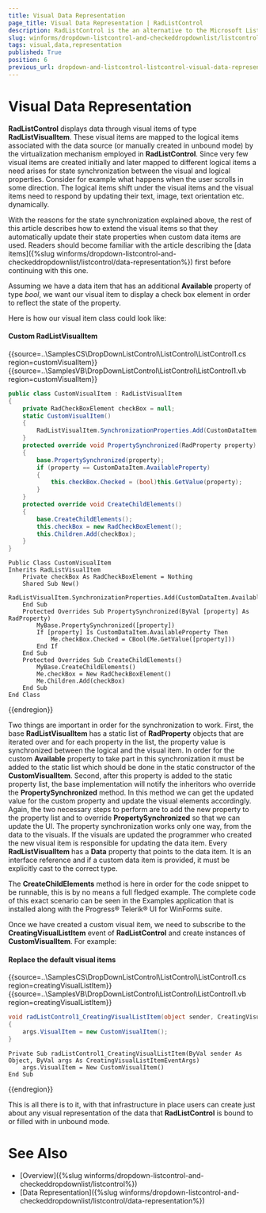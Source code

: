 ```yaml
---
title: Visual Data Representation
page_title: Visual Data Representation | RadListControl
description: RadListControl is the an alternative to the Microsoft ListBox control.
slug: winforms/dropdown-listcontrol-and-checkeddropdownlist/listcontrol/visual-data-representation
tags: visual,data,representation
published: True
position: 6
previous_url: dropdown-and-listcontrol-listcontrol-visual-data-representation
---
```


# Visual Data Representation

__RadListControl__ displays data through visual items of type __RadListVisualItem__. These visual items are mapped to the logical items associated with the data source (or manually created in unbound mode) by the virtualization mechanism employed in __RadListControl__. Since very few visual items are created initially and later mapped to different logical items a need arises for state synchronization between the visual and logical properties. Consider for example what happens when the user scrolls in some direction. The logical items shift under the visual items and the visual items need to respond by updating their text, image, text orientation etc. dynamically.
        
With the reasons for the state synchronization explained above, the rest of this article describes how to extend the visual items so that they automatically update their state properties when custom data items are used. Readers should become familiar with the article describing the [data items]({%slug winforms/dropdown-listcontrol-and-checkeddropdownlist/listcontrol/data-representation%}) first before continuing with this one.        

Assuming we have a data item that has an additional __Available__ property of type *bool*, we want our visual item to display a check box element in order to reflect the state of the property.

Here is how our visual item class could look like: 

#### Custom RadListVisualItem

{{source=..\SamplesCS\DropDownListControl\ListControl\ListControl1.cs region=customVisualItem}} 
{{source=..\SamplesVB\DropDownListControl\ListControl\ListControl1.vb region=customVisualItem}} 

````C#
public class CustomVisualItem : RadListVisualItem
{
    private RadCheckBoxElement checkBox = null;
    static CustomVisualItem()
    {
        RadListVisualItem.SynchronizationProperties.Add(CustomDataItem.AvailableProperty);
    }
    protected override void PropertySynchronized(RadProperty property)
    {
        base.PropertySynchronized(property);
        if (property == CustomDataItem.AvailableProperty)
        {
            this.checkBox.Checked = (bool)this.GetValue(property);
        }
    }
    protected override void CreateChildElements()
    {
        base.CreateChildElements();
        this.checkBox = new RadCheckBoxElement();
        this.Children.Add(checkBox);
    }
}

````
````VB.NET
Public Class CustomVisualItem
Inherits RadListVisualItem
    Private checkBox As RadCheckBoxElement = Nothing
    Shared Sub New()
        RadListVisualItem.SynchronizationProperties.Add(CustomDataItem.AvailableProperty)
    End Sub
    Protected Overrides Sub PropertySynchronized(ByVal [property] As RadProperty)
        MyBase.PropertySynchronized([property])
        If [property] Is CustomDataItem.AvailableProperty Then
            Me.checkBox.Checked = CBool(Me.GetValue([property]))
        End If
    End Sub
    Protected Overrides Sub CreateChildElements()
        MyBase.CreateChildElements()
        Me.checkBox = New RadCheckBoxElement()
        Me.Children.Add(checkBox)
    End Sub
End Class

````

{{endregion}} 
 
Two things are important in order for the synchronization to work. First, the base __RadListVisualItem__ has a static list of __RadProperty__ objects that are iterated over and for each property in the list, the property value is synchronized between the logical and the visual item. In order for the custom __Available__ property to take part in this synchronization it must be added to the static list which should be done in the static constructor of the __CustomVisualItem__. Second, after this property is added to the static property list, the base implementation will notify the inheritors who override the __PropertySynchronized__ method. In this method we can get the updated value for the custom property and update the visual elements accordingly. Again, the two necessary steps to perform are to add the new property to the property list and to override __PropertySynchronized__ so that we can update the UI. The property synchronization works only one way, from the data to the visuals. If the visuals are updated the programmer who created the new visual item is responsible for updating the data item. Every __RadListVisualItem__ has a __Data__ property that points to the data item. It is an interface reference and if a custom data item is provided, it must be explicitly cast to the correct type.        

The __CreateChildElements__ method is here in order for the code snippet to be runnable, this is by no means a full fledged example. The complete code of this exact scenario can be seen in the Examples application that is installed along with the Progress&reg; Telerik&reg; UI for WinForms suite.
         
Once we have created a custom visual item, we need to subscribe to the __CreatingVisualListItem__ event of __RadListControl__ and create instances of __CustomVisualItem__. For example: 

#### Replace the default visual items 

{{source=..\SamplesCS\DropDownListControl\ListControl\ListControl1.cs region=creatingVisualListItem}} 
{{source=..\SamplesVB\DropDownListControl\ListControl\ListControl1.vb region=creatingVisualListItem}} 

````C#
void radListControl1_CreatingVisualListItem(object sender, CreatingVisualListItemEventArgs args)
{
    args.VisualItem = new CustomVisualItem();
}

````
````VB.NET
Private Sub radListControl1_CreatingVisualListItem(ByVal sender As Object, ByVal args As CreatingVisualListItemEventArgs)
    args.VisualItem = New CustomVisualItem()
End Sub

````

{{endregion}}  

This is all there is to it, with that infrastructure in place users can create just about any visual representation of the data that __RadListControl__ is bound to or filled with in unbound mode. 

# See Also

* [Overview]({%slug winforms/dropdown-listcontrol-and-checkeddropdownlist/listcontrol%})
* [Data Representation]({%slug winforms/dropdown-listcontrol-and-checkeddropdownlist/listcontrol/data-representation%})
